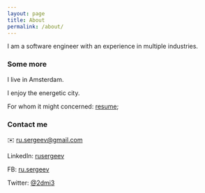 ```yaml
---
layout: page
title: About
permalink: /about/
---
```


I am a software engineer with an experience in multiple industries.

### Some more

I live in Amsterdam.

I enjoy the energetic city.

For whom it might concerned: [resume](https://goo.gl/GdRt7c);

### Contact me

✉️ [ru.sergeev@gmail.com](mailto:ru.sergeev+github@gmail.com)

LinkedIn: [rusergeev](https://www.linkedin.com/in/dsergeev/)

FB: [ru.sergeev](https://www.facebook.com/ru.sergeev) 

Twitter: [@2dmi3](https://twitter.com/2dmi3)
